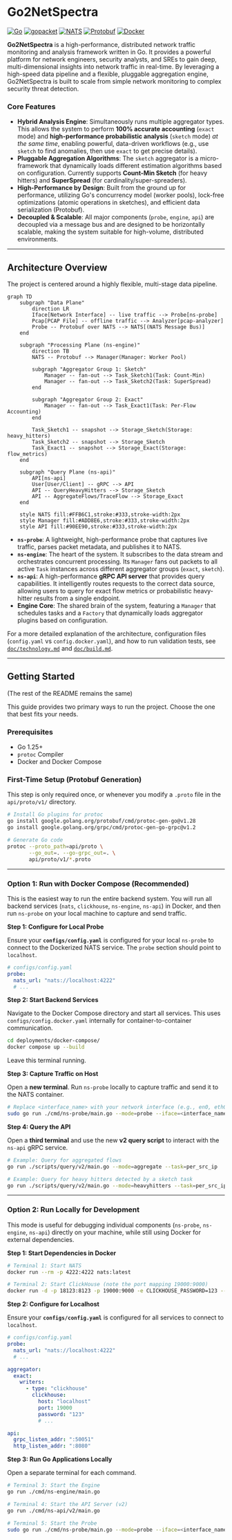 # Go2NetSpectra

[![Go](https://img.shields.io/badge/go-1.25-blue.svg)](https://go.dev/) [![gopacket](https://img.shields.io/badge/gopacket-1.1.19-blue.svg)](https://github.com/google/gopacket) [![NATS](https://img.shields.io/badge/NATS-2.11-green.svg)](https://nats.io/) [![Protobuf](https://img.shields.io/badge/Protobuf-v3-blue.svg)](https://protobuf.dev/) [![Docker](https://img.shields.io/badge/docker-20.10%2B-blue)](https://www.docker.com/)

**Go2NetSpectra** is a high-performance, distributed network traffic monitoring and analysis framework written in Go. It provides a powerful platform for network engineers, security analysts, and SREs to gain deep, multi-dimensional insights into network traffic in real-time. By leveraging a high-speed data pipeline and a flexible, pluggable aggregation engine, Go2NetSpectra is built to scale from simple network monitoring to complex security threat detection.

### Core Features

- **Hybrid Analysis Engine**: Simultaneously runs multiple aggregator types. This allows the system to perform **100% accurate accounting** (`exact` mode) and **high-performance probabilistic analysis** (`sketch` mode) *at the same time*, enabling powerful, data-driven workflows (e.g., use `sketch` to find anomalies, then use `exact` to get precise details).
- **Pluggable Aggregation Algorithms**: The `sketch` aggregator is a micro-framework that dynamically loads different estimation algorithms based on configuration. Currently supports **Count-Min Sketch** (for heavy hitters) and **SuperSpread** (for cardinality/super-spreaders).
- **High-Performance by Design**: Built from the ground up for performance, utilizing Go's concurrency model (worker pools), lock-free optimizations (atomic operations in sketches), and efficient data serialization (Protobuf).
- **Decoupled & Scalable**: All major components (`probe`, `engine`, `api`) are decoupled via a message bus and are designed to be horizontally scalable, making the system suitable for high-volume, distributed environments.

---

## Architecture Overview

The project is centered around a highly flexible, multi-stage data pipeline.

```mermaid
graph TD
    subgraph "Data Plane"
        direction LR
        Iface[Network Interface] -- live traffic --> Probe[ns-probe]
        Pcap[PCAP File] -- offline traffic --> Analyzer[pcap-analyzer]
        Probe -- Protobuf over NATS --> NATS[(NATS Message Bus)]
    end

    subgraph "Processing Plane (ns-engine)"
        direction TB
        NATS -- Protobuf --> Manager(Manager: Worker Pool)
        
        subgraph "Aggregator Group 1: Sketch"
            Manager -- fan-out --> Task_Sketch1(Task: Count-Min)
            Manager -- fan-out --> Task_Sketch2(Task: SuperSpread)
        end

        subgraph "Aggregator Group 2: Exact"
            Manager -- fan-out --> Task_Exact1(Task: Per-Flow Accounting)
        end

        Task_Sketch1 -- snapshot --> Storage_Sketch(Storage: heavy_hitters)
        Task_Sketch2 -- snapshot --> Storage_Sketch
        Task_Exact1 -- snapshot --> Storage_Exact(Storage: flow_metrics)
    end

    subgraph "Query Plane (ns-api)"
        API[ns-api]
        User[User/Client] -- gRPC --> API
        API -- QueryHeavyHitters --> Storage_Sketch
        API -- AggregateFlows/TraceFlow --> Storage_Exact
    end

    style NATS fill:#FFB6C1,stroke:#333,stroke-width:2px
    style Manager fill:#ADD8E6,stroke:#333,stroke-width:2px
    style API fill:#90EE90,stroke:#333,stroke-width:2px
```
- **`ns-probe`**: A lightweight, high-performance probe that captures live traffic, parses packet metadata, and publishes it to NATS.
- **`ns-engine`**: The heart of the system. It subscribes to the data stream and orchestrates concurrent processing. Its `Manager` fans out packets to all active `Task` instances across different aggregator groups (`exact`, `sketch`).
- **`ns-api`**: A high-performance **gRPC API server** that provides query capabilities. It intelligently routes requests to the correct data source, allowing users to query for exact flow metrics or probabilistic heavy-hitter results from a single endpoint.
- **Engine Core**: The shared brain of the system, featuring a `Manager` that schedules tasks and a `Factory` that dynamically loads aggregator plugins based on configuration.

For a more detailed explanation of the architecture, configuration files (`config.yaml` vs `config.docker.yaml`), and how to run validation tests, see [`doc/technology.md`](doc/technology.md) and [`doc/build.md`](doc/build.md).

---

## Getting Started

(The rest of the README remains the same)

This guide provides two primary ways to run the project. Choose the one that best fits your needs.

### Prerequisites

- Go 1.25+
- `protoc` Compiler
- Docker and Docker Compose

### First-Time Setup (Protobuf Generation)

This step is only required once, or whenever you modify a `.proto` file in the `api/proto/v1/` directory.
```sh
# Install Go plugins for protoc
go install google.golang.org/protobuf/cmd/protoc-gen-go@v1.28
go install google.golang.org/grpc/cmd/protoc-gen-go-grpc@v1.2

# Generate Go code
protoc --proto_path=api/proto \
       --go_out=. --go-grpc_out=. \
       api/proto/v1/*.proto
```

---

### Option 1: Run with Docker Compose (Recommended)

This is the easiest way to run the entire backend system. You will run all backend services (`nats`, `clickhouse`, `ns-engine`, `ns-api`) in Docker, and then run `ns-probe` on your local machine to capture and send traffic.

**Step 1: Configure for Local Probe**

Ensure your **`configs/config.yaml`** is configured for your local `ns-probe` to connect to the Dockerized NATS service. The `probe` section should point to `localhost`.

```yaml
# configs/config.yaml
probe:
  nats_url: "nats://localhost:4222"
  # ...
```

**Step 2: Start Backend Services**

Navigate to the Docker Compose directory and start all services. This uses `configs/config.docker.yaml` internally for container-to-container communication.

```sh
cd deployments/docker-compose/
docker compose up --build
```
Leave this terminal running.

**Step 3: Capture Traffic on Host**

Open a **new terminal**. Run `ns-probe` locally to capture traffic and send it to the NATS container.

```sh
# Replace <interface_name> with your network interface (e.g., en0, eth0)
sudo go run ./cmd/ns-probe/main.go --mode=probe --iface=<interface_name>
```

**Step 4: Query the API**

Open a **third terminal** and use the new **v2 query script** to interact with the `ns-api` gRPC service.

```sh
# Example: Query for aggregated flows
go run ./scripts/query/v2/main.go --mode=aggregate --task=per_src_ip

# Example: Query for heavy hitters detected by a sketch task
go run ./scripts/query/v2/main.go --mode=heavyhitters --task=per_src_ip --type=0 --limit=10
```

---

### Option 2: Run Locally for Development

This mode is useful for debugging individual components (`ns-probe`, `ns-engine`, `ns-api`) directly on your machine, while still using Docker for external dependencies.

**Step 1: Start Dependencies in Docker**

```sh
# Terminal 1: Start NATS
docker run --rm -p 4222:4222 nats:latest

# Terminal 2: Start ClickHouse (note the port mapping 19000:9000)
docker run -d -p 18123:8123 -p 19000:9000 -e CLICKHOUSE_PASSWORD=123 --name some-clickhouse-server --ulimit nofile=262144:262144 clickhouse/clickhouse-server
```

**Step 2: Configure for Localhost**

Ensure your **`configs/config.yaml`** is configured for all services to connect to `localhost`.

```yaml
# configs/config.yaml
probe:
  nats_url: "nats://localhost:4222"
  # ...

aggregator:
  exact:
    writers:
      - type: "clickhouse"
        clickhouse:
          host: "localhost"
          port: 19000
          password: "123"
          # ...

api:
  grpc_listen_addr: ":50051"
  http_listen_addr: ":8080"
```

**Step 3: Run Go Applications Locally**

Open a separate terminal for each command.

```sh
# Terminal 3: Start the Engine
go run ./cmd/ns-engine/main.go

# Terminal 4: Start the API Server (v2)
go run ./cmd/ns-api/v2/main.go

# Terminal 5: Start the Probe
sudo go run ./cmd/ns-probe/main.go --mode=probe --iface=<interface_name>
```